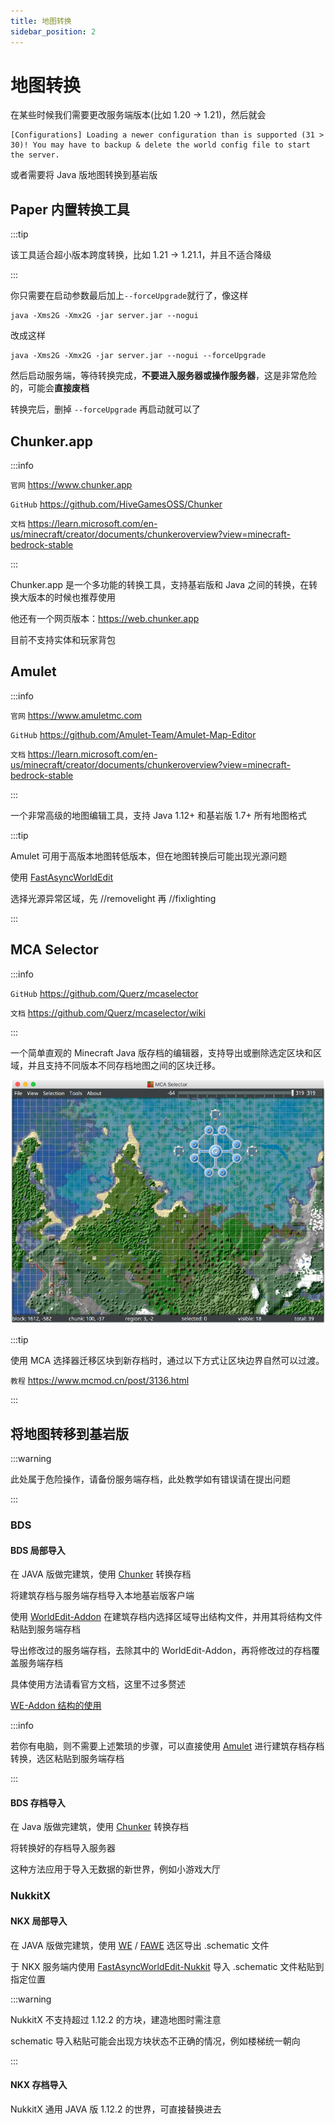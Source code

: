 ```yaml
---
title: 地图转换
sidebar_position: 2
---
```


# 地图转换

在某些时候我们需要更改服务端版本(比如 1.20 -> 1.21)，然后就会

<!--markdownlint-disable line-length-->

```text
[Configurations] Loading a newer configuration than is supported (31 > 30)! You may have to backup & delete the world config file to start the server.
```

<!--markdownlint-enable line-length-->

或者需要将 Java 版地图转换到基岩版

## Paper 内置转换工具

:::tip

该工具适合超小版本跨度转换，比如 1.21 -> 1.21.1，并且不适合降级

:::

你只需要在启动参数最后加上`--forceUpgrade`就行了，像这样

```shell
java -Xms2G -Xmx2G -jar server.jar --nogui
```

改成这样

```shell
java -Xms2G -Xmx2G -jar server.jar --nogui --forceUpgrade
```

然后启动服务端，等待转换完成，**不要进入服务器或操作服务器**，这是非常危险的，可能会**直接废档**

转换完后，删掉 `--forceUpgrade` 再启动就可以了

## Chunker.app

:::info

`官网` https://www.chunker.app

`GitHub` https://github.com/HiveGamesOSS/Chunker

`文档` https://learn.microsoft.com/en-us/minecraft/creator/documents/chunkeroverview?view=minecraft-bedrock-stable

:::

Chunker.app 是一个多功能的转换工具，支持基岩版和 Java 之间的转换，在转换大版本的时候也推荐使用

他还有一个网页版本：https://web.chunker.app

目前不支持实体和玩家背包

## Amulet

:::info

`官网` https://www.amuletmc.com

`GitHub` https://github.com/Amulet-Team/Amulet-Map-Editor

`文档` https://learn.microsoft.com/en-us/minecraft/creator/documents/chunkeroverview?view=minecraft-bedrock-stable

:::

一个非常高级的地图编辑工具，支持 Java 1.12+ 和基岩版 1.7+ 所有地图格式

:::tip

Amulet 可用于高版本地图转低版本，但在地图转换后可能出现光源问题

使用 [FastAsyncWorldEdit](https://nitwikit.8aka.org/Java/process/plugin/WorldManagement/FastAsyncWorldEdit)

选择光源异常区域，先 //removelight 再 //fixlighting

:::

## MCA Selector

:::info

`GitHub` https://github.com/Querz/mcaselector

`文档` https://github.com/Querz/mcaselector/wiki

:::

一个简单直观的 Minecraft Java 版存档的编辑器，支持导出或删除选定区块和区域，并且支持不同版本不同存档地图之间的区块迁移。

![](_images/mcaselector.png)

:::tip

使用 MCA 选择器迁移区块到新存档时，通过以下方式让区块边界自然可以过渡。

`教程` https://www.mcmod.cn/post/3136.html

:::

## 将地图转移到基岩版

:::warning

此处属于危险操作，请备份服务端存档，此处教学如有错误请在提出问题

:::

### BDS

#### BDS 局部导入

在 JAVA 版做完建筑，使用 [Chunker](https://chunker.app/) 转换存档

将建筑存档与服务端存档导入本地基岩版客户端

使用 [WorldEdit-Addon](https://mcpedl.com/worldedit-be-addon/) 在建筑存档内选择区域导出结构文件，并用其将结构文件粘贴到服务端存档

导出修改过的服务端存档，去除其中的 WorldEdit-Addon，再将修改过的存档覆盖服务端存档

具体使用方法请看官方文档，这里不过多赘述

[WE-Addon 结构的使用](https://worldedit-be-docs.readthedocs.io/en/stable/usage/structures/)

:::info

若你有电脑，则不需要上述繁琐的步骤，可以直接使用 [Amulet](https://www.amuletmc.com/) 进行建筑存档存档转换，选区粘贴到服务端存档

:::

#### BDS 存档导入

在 Java 版做完建筑，使用 [Chunker](https://chunker.app/) 转换存档

将转换好的存档导入服务器

这种方法应用于导入无数据的新世界，例如小游戏大厅

### NukkitX

#### NKX 局部导入

在 JAVA 版做完建筑，使用 [WE](https://modrinth.com/plugin/worldedit) / [FAWE](https://modrinth.com/plugin/fastasyncworldedit) 选区导出 .schematic 文件

于 NKX 服务端内使用 [FastAsyncWorldEdit-Nukkit](https://cloudburstmc.org/resources/fastasyncworldedit.30/) 导入 .schematic 文件粘贴到指定位置

:::warning

NukkitX 不支持超过 1.12.2 的方块，建造地图时需注意

schematic 导入粘贴可能会出现方块状态不正确的情况，例如楼梯统一朝向

:::

#### NKX 存档导入

NukkitX 通用 JAVA 版 1.12.2 的世界，可直接替换进去
